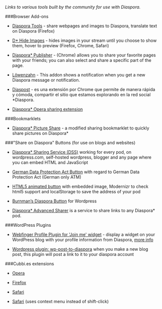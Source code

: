 _Links to various tools built by the community for use with Diaspora._

###Browser Add-ons

* [Diaspora Tools](http://geniusmusings.wordpress.com/diaspora-tools/) - share webpages and images to Diaspora, translate text on Diaspora (Firefox)

*  [D* Hide Images](http://bit.ly/pWcCYN) - hides images in your stream until you choose to show them, hover to preview (Firefox, Chrome, Safari)

*   [Diaspora* Publisher](https://chrome.google.com/webstore/detail/pgblolfhnddeobmfgjhckddncbbfnlim?hl=fr) - (Chrome) allows you to share your favorite pages with your friends; you can also select and share a specific part of the page.
    
*   [Löwenzahn](https://addons.mozilla.org/en-US/firefox/addon/lowenzahn/?src=api) - This addon shows a notification when you get a new Diaspora message or notification.

*   [Diaspost](http://soycodigo.wordpress.com/diaspost/) - es una extensión por Chrome que permite de manera rápida y cómoda, compartir el sitio que estamos explorando en la red social *Diaspora.

*   [Diaspora* Opera sharing extension](http://my.opera.com/coreymwamba/blog/2011/09/07/diaspora-opera-sharing-extension)

###Bookmarklets

*  [Diaspora* Picture Share](http://diasporapictureshare.blogspot.com/) - a modified sharing bookmarklet to quickly share pictures on Diaspora*

###"Share on Diaspora" Buttons (for use on blogs and websites)

*   [Diaspora* Sharing Service (DSS)](http://www.basshero.org/page/show/dss) working for every pod, on wordpress.com, self-hosted wordpress, blogger and any page where you can embed HTML and JavaScript 

*   [German Data Protection Act Button](http://blog.pgs-info.de/index.php/2011/08/24/social-media-buttons-datenschutzkonform) with regard to German Data Protection Act (German only ATM)

*   [HTML5 animated button](http://bit.ly/nUM4c0) with embedded image, Modernizr to check html5 support and localStorage to save the address of your pod

*   [Burnman’s Diaspora Button](http://theburnman.com/wordpress-plugins/burnmans-diaspora-button/) for Wordpress

*   [Diaspora* Advanced Sharer](http://sharetodiaspora.github.com/about/) is a service to share links to any Diaspora* pod.


###WordPress Plugins

*  [Webfinger Profile Plugin for 'Join me' widget](http://wordpress.org/extend/plugins/webfinger-profile/) - display a widget on your WordPress blog with your profile information from Diaspora, [more info](http://blog.duthied.com/2011/08/30/webfinger-profile-plugin/)

*   [Wordpress plugin: wp-post-to-diaspora](https://github.com/diaspora/wp-post-to-diaspora) when you make a new blog post, this plugin will post a link to it to your diaspora account


###Cubbi.es extensions 
    
*   [Opera](http://dl.dropbox.com/u/22821615/cubbies_opera.zip)
    
*   [Firefox](http://addons.mozilla.org/firefox/addon/cubbies/)
    
*   [Safari](http://github.com/gattonero/cubbies-safari)
    
*   [Safari](http://github.com/duthied/Cubbi.es-Safari-Extension) (uses context menu instead of shift-click) 

